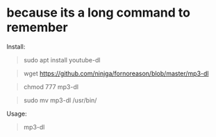 # because its a long command to remember


Install:

> sudo apt install youtube-dl

> wget https://github.com/ninjga/fornoreason/blob/master/mp3-dl

> chmod 777 mp3-dl

> sudo mv mp3-dl /usr/bin/

Usage:

> mp3-dl
